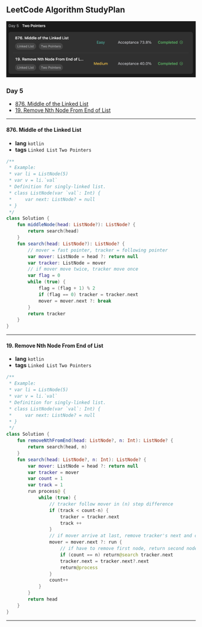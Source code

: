 ## LeetCode Algorithm StudyPlan

<img src="../../assets/leetcode_algo_lv1_day5.png" alt="leetcode_algo_lv1_day5" style="zoom:50%;" />

### Day 5

- [876. Middle of the Linked List](https://leetcode.com/problems/middle-of-the-linked-list/?envType=study-plan&id=algorithm-i)
- [19. Remove Nth Node From End of List](https://leetcode.com/problems/remove-nth-node-from-end-of-list/?envType=study-plan&id=algorithm-i)

---

#### 876. Middle of the Linked List

- **lang**  `kotlin` 
- **tags**  `Linked List`  `Two Pointers`

```kotlin
/**
 * Example:
 * var li = ListNode(5)
 * var v = li.`val`
 * Definition for singly-linked list.
 * class ListNode(var `val`: Int) {
 *     var next: ListNode? = null
 * }
 */
class Solution {
    fun middleNode(head: ListNode?): ListNode? {
        return search(head)
    }
    fun search(head: ListNode?): ListNode? {
        // mover = fast pointer, tracker = following pointer
        var mover: ListNode = head ?: return null
        var tracker: ListNode = mover
        // if mover move twice, tracker move once
        var flag = 0
        while (true) {
            flag = (flag + 1) % 2
            if (flag == 0) tracker = tracker.next
            mover = mover.next ?: break
        }
        return tracker
    }
}
```

---

#### 19. Remove Nth Node From End of List

- **lang**  `kotlin` 
- **tags**  `Linked List`  `Two Pointers`

```kotlin
/**
 * Example:
 * var li = ListNode(5)
 * var v = li.`val`
 * Definition for singly-linked list.
 * class ListNode(var `val`: Int) {
 *     var next: ListNode? = null
 * }
 */
class Solution {
    fun removeNthFromEnd(head: ListNode?, n: Int): ListNode? {
        return search(head, n)
    }
    fun search(head: ListNode?, n: Int): ListNode? {
        var mover: ListNode = head ?: return null
        var tracker = mover
        var count = 1
        var track = 1
        run process@ {
            while (true) {
                // tracker follow mover in (n) step difference
                if (track < count-n) {
                    tracker = tracker.next
                    track ++
                }
                // if mover arrive at last, remove tracker's next and connect
                mover = mover.next ?: run {
                    // if have to remove first node, return second node directly
                    if (count == n) return@search tracker.next
                    tracker.next = tracker.next?.next
                    return@process
                }
                count++
            }
        }
        return head
    }
}
```

---

